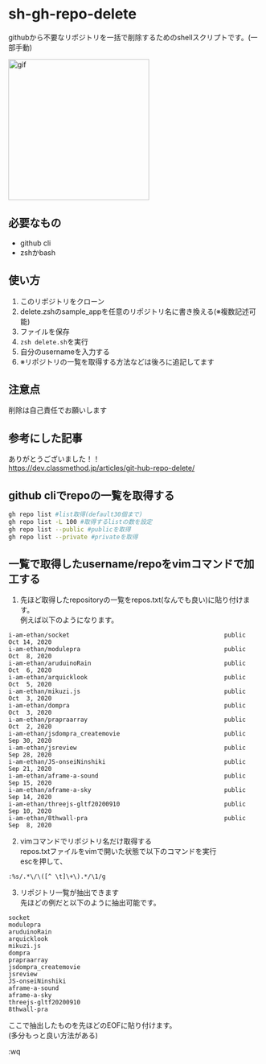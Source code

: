 # sh-gh-repo-delete

githubから不要なリポジトリを一括で削除するためのshellスクリプトです。(一部手動)

<img height="280px" alt="gif" src="https://media.giphy.com/media/v1.Y2lkPTc5MGI3NjExNmw2cGYydTFzZ2FodHZhd2JvaWoyN2FnbHZmOGlydWFhODlxYXducyZlcD12MV9pbnRlcm5hbF9naWZfYnlfaWQmY3Q9Zw/noRGxSPaXwA9DuE5Jz/giphy.gif">


## 必要なもの
- github cli
- zshかbash

## 使い方
1. このリポジトリをクローン
2. delete.zshのsample_appを任意のリポジトリ名に書き換える(※複数記述可能)
3. ファイルを保存
4. `zsh delete.sh`を実行
5. 自分のusernameを入力する
6. ※リポジトリの一覧を取得する方法などは後ろに追記してます

## 注意点
削除は自己責任でお願いします

## 参考にした記事
ありがとうございました！！  
https://dev.classmethod.jp/articles/git-hub-repo-delete/

## github cliでrepoの一覧を取得する
```zsh
gh repo list #list取得(default30個まで)
gh repo list -L 100 #取得するlistの数を設定
gh repo list --public #publicを取得
gh repo list --private #privateを取得
```
## 一覧で取得したusername/repoをvimコマンドで加工する
1. 先ほど取得したrepositoryの一覧をrepos.txt(なんでも良い)に貼り付けます。  
例えば以下のようになります。
```
i-am-ethan/socket                                           public        Oct 14, 2020
i-am-ethan/modulepra                                        public        Oct  8, 2020
i-am-ethan/aruduinoRain                                     public        Oct  6, 2020
i-am-ethan/arquicklook                                      public        Oct  5, 2020
i-am-ethan/mikuzi.js                                        public        Oct  3, 2020
i-am-ethan/dompra                                           public        Oct  3, 2020
i-am-ethan/prapraarray                                      public        Oct  2, 2020
i-am-ethan/jsdompra_createmovie                             public        Sep 30, 2020
i-am-ethan/jsreview                                         public        Sep 28, 2020
i-am-ethan/JS-onseiNinshiki                                 public        Sep 21, 2020
i-am-ethan/aframe-a-sound                                   public        Sep 15, 2020
i-am-ethan/aframe-a-sky                                     public        Sep 14, 2020
i-am-ethan/threejs-gltf20200910                             public        Sep 10, 2020
i-am-ethan/8thwall-pra                                      public        Sep  8, 2020
```

2. vimコマンドでリポジトリ名だけ取得する  
repos.txtファイルをvimで開いた状態で以下のコマンドを実行  
escを押して、
```
:%s/.*\/\([^ \t]\+\).*/\1/g
```

3. リポジトリ一覧が抽出できます  
先ほどの例だと以下のように抽出可能です。
```
socket
modulepra
aruduinoRain
arquicklook
mikuzi.js
dompra
prapraarray
jsdompra_createmovie
jsreview
JS-onseiNinshiki
aframe-a-sound
aframe-a-sky
threejs-gltf20200910
8thwall-pra
```
ここで抽出したものを先ほどのEOFに貼り付けます。  
(多分もっと良い方法がある)

:wq